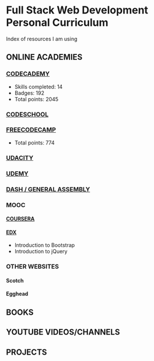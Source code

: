 # Full Stack Web Development Personal Curriculum
Index of resources I am using

## ONLINE ACADEMIES

### [CODECADEMY](https://github.com/SonyaMoisset/curriculum/blob/master/codecademy.md)
- Skills completed: 14
- Badges: 192
- Total points: 2045

### [CODESCHOOL](https://github.com/SonyaMoisset/curriculum/blob/master/codeSchool.md)

### [FREECODECAMP](https://github.com/SonyaMoisset/curriculum/blob/master/freecodecamp.md)
- Total points: 774

### [UDACITY](https://github.com/SonyaMoisset/curriculum/blob/master/udacity.md)

### [UDEMY](https://github.com/SonyaMoisset/curriculum/blob/master/udemy.md)

### [DASH / GENERAL ASSEMBLY](https://github.com/SonyaMoisset/curriculum/blob/master/dash.md)

### MOOC
#### [COURSERA](https://github.com/SonyaMoisset/curriculum/blob/master/coursera.md)

#### [EDX](https://github.com/SonyaMoisset/curriculum/blob/master/edx.md)
- Introduction to Bootstrap
- Introduction to jQuery

### OTHER WEBSITES
#### Scotch
#### Egghead

## BOOKS

## YOUTUBE VIDEOS/CHANNELS

## PROJECTS